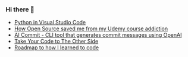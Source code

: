 ### Hi there 👋


<!-- BLOG-POST-LIST:START -->
- [Python in Visual Studio Code](https://app.daily.dev/posts/749KLhLjU?utm_source=rss&utm_medium=bookmarks&utm_campaign=jZu2oVM8P7ANqyhPj594t)
- [How Open Source saved me from my Udemy course addiction](https://app.daily.dev/posts/Ti2omU-21?utm_source=rss&utm_medium=bookmarks&utm_campaign=jZu2oVM8P7ANqyhPj594t)
- [AI Commit - CLI tool that generates commit messages using OpenAI](https://app.daily.dev/posts/GwV1tMVTY?utm_source=rss&utm_medium=bookmarks&utm_campaign=jZu2oVM8P7ANqyhPj594t)
- [Take Your Code to The Other Side](https://app.daily.dev/posts/F4CLipOVp?utm_source=rss&utm_medium=bookmarks&utm_campaign=jZu2oVM8P7ANqyhPj594t)
- [Roadmap to how I learned to code](https://app.daily.dev/posts/enZXKY19T?utm_source=rss&utm_medium=bookmarks&utm_campaign=jZu2oVM8P7ANqyhPj594t)
<!-- BLOG-POST-LIST:END -->

